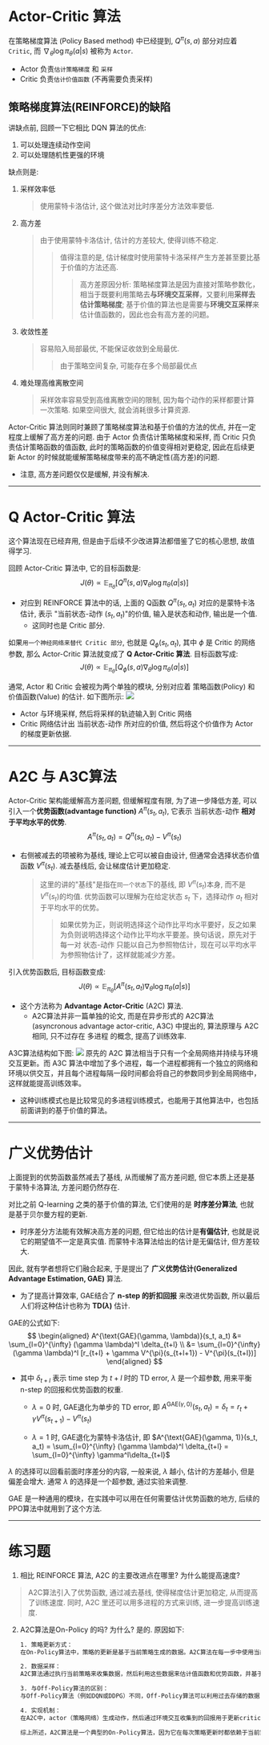 # Actor-Critic 算法

在策略梯度算法 (Policy Based method) 中已经提到, $Q^{\pi}(s,a)$ 部分对应着 `Critic`, 而 $\nabla_{\theta} \log \pi_{\theta}(a|s)$ 被称为 `Actor`.
- Actor 负责`估计策略梯度` 和 `采样`
- Critic 负责`估计价值函数` (不再需要负责采样)

## 策略梯度算法(REINFORCE)的缺陷
讲缺点前, 回顾一下它相比 DQN 算法的优点:
1. 可以处理连续动作空间
2. 可以处理随机性更强的环境


缺点则是:
1. 采样效率低
    > 使用蒙特卡洛估计, 这个做法对比时序差分方法效率要低.
2. 高方差
   > 由于使用蒙特卡洛估计, 估计的方差较大, 使得训练不稳定. 
   >> 值得注意的是, 估计梯度时使用蒙特卡洛采样产生方差甚至要比基于价值的方法还高.
   >>> 高方差原因分析: 策略梯度算法是因为直接对策略参数化，相当于既要利用策略去**与环境交互采样**，又要利用**采样去估计策略梯度**; 
   基于价值的算法也是需要与**环境交互采样**来估计值函数的，因此也会有高方差的问题。

3. 收敛性差
   > 容易陷入局部最优, 不能保证收敛到全局最优.
   >> 由于策略空间复杂, 可能存在多个局部最优点

4. 难处理高维离散空间
    > 采样效率容易受到高维离散空间的限制, 因为每个动作的采样都要计算一次策略. 如果空间很大, 就会消耗很多计算资源.

Actor-Critic 算法则同时兼顾了策略梯度算法和基于价值的方法的优点, 并在一定程度上缓解了高方差的问题. 由于 Actor 负责估计策略梯度和采样, 而 Critic 只负责估计策略函数的值函数, 此时的策略函数的价值变得相对更稳定, 因此在后续更新 Actor 的时候就能缓解策略梯度带来的高不确定性(高方差)的问题.
- 注意, 高方差问题仅仅是缓解, 并没有解决.


---

# Q Actor-Critic 算法
这个算法现在已经弃用, 但是由于后续不少改进算法都借鉴了它的核心思想, 故值得学习.

回顾 Actor-Critic 算法中, 它的目标函数是:
$$
J(\theta) \propto \mathbb{E}_{\pi_{\theta}}[Q^{\pi}(s, a) \nabla_{\theta} \log \pi_{\theta}(a|s)]
$$
- 对应到 REINFORCE 算法中的话, 上面的 Q函数 $Q^{\pi}(s_t, a_t)$ 对应的是蒙特卡洛估计, 表示 "当前状态-动作 $(s_t, a_t)$"的价值, 输入是状态和动作, 输出是一个值.
  - 这同时也是 Critic 部分.

如果`用一个神经网络来替代 Critic 部分`, 也就是 $Q_{\phi}(s_t, a_t)$, 其中 $\phi$ 是 Critic 的网络参数, 那么 Actor-Critic 算法就变成了 **Q Actor-Critic 算法**. 目标函数写成:
$$
J(\theta) \propto \mathbb{E}_{\pi_{\theta}}[Q_{\phi}(s, a) \nabla_{\theta} \log \pi_{\theta}(a|s)]
$$

通常, Actor 和 Critic 会被视为两个单独的模块, 分别对应着 策略函数(Policy) 和 价值函数(Value) 的估计. 如下图所示:
![](Actor_Critic_images/Actor-Critic架构.png)
- Actor 与环境采样, 然后将采样的轨迹输入到 Critic 网络
- Critic 网络估计出 当前状态-动作 所对应的价值, 然后将这个价值作为 Actor 的梯度更新依据.

---

# A2C 与 A3C算法
Actor-Critic 架构能缓解高方差问题, 但缓解程度有限, 为了进一步降低方差, 可以引入一个**优势函数(advantage function)** $A^{\pi}(s_t, a_t)$, 它表示 当前状态-动作 **相对于平均水平的优势**.
$$
A^{\pi}(s_t, a_t) = Q^{\pi}(s_t, a_t) - V^{\pi}(s_t)
$$
- 右侧被减去的项被称为基线, 理论上它可以被自由设计, 但通常会选择状态价值函数 $V^{\pi}(s_t)$. 减去基线后, 会让梯度估计更加稳定.
  > 这里的讲的"基线"是指在`同一个状态`下的基线, 即 $V^{\pi}(s_t)$本身, 而不是$V^{\pi}(s_t)$的均值.
  > 优势函数可以理解为在给定状态 $s_t$ 下，选择动作 $a_t$ 相对于平均水平的优势。
  >> 如果优势为正，则说明选择这个动作比平均水平要好，反之如果为负则说明选择这个动作比平均水平要差。换句话说，原先对于每一对 状态-动作 只能以自己为参照物估计，现在可以平均水平为参照物估计了，这样就能减少方差。

引入优势函数后, 目标函数变成:
$$
J(\theta) \propto \mathbb{E}_{\pi_{\theta}}[A^{\pi}(s_t, a_t) \nabla_{\theta} \log \pi_{\theta}(a|s)]
$$
- 这个方法称为 **Advantage Actor-Critic** (A2C) 算法.
  - A2C算法并非一篇单独的论文, 而是在异步形式的 A2C算法 (asyncronous advantage actor-critic, A3C) 中提出的, 算法原理与 A2C 相同, 只不过存在 多进程 的概念, 提高了训练效率.

A3C算法结构如下图:
![](Actor_Critic_images/A3C算法架构.png)
原先的 A2C 算法相当于只有一个全局网络并持续与环境交互更新。而 A3C 算法中增加了多个进程，每一个进程都拥有一个独立的网络和环境以供交互，并且每个进程每隔一段时间都会将自己的参数同步到全局网络中，这样就能提高训练效率。
- 这种训练模式也是比较常见的多进程训练模式，也能用于其他算法中，也包括前面讲到的基于价值的算法。

---

# 广义优势估计
上面提到的优势函数虽然减去了基线, 从而缓解了高方差问题, 但它本质上还是基于蒙特卡洛算法, 方差问题仍然存在. 

对比之前 Q-learning 之类的基于价值的算法, 它们使用的是 **时序差分算法**, 也就是基于贝尔曼方程的更新. 
- 时序差分方法能有效解决高方差的问题, 但它给出的估计是**有偏估计**, 也就是说它的期望值不一定是真实值. 而蒙特卡洛算法给出的估计是无偏估计, 但方差较大. 

因此, 就有学者想将它们融合起来, 于是提出了 **广义优势估计(Generalized Advantage Estimation, GAE)** 算法.
- 为了提高计算效率, GAE结合了 **n-step 的折扣回报** 来改进优势函数, 所以最后人们将这种估计也称为 **TD($\lambda$)** 估计.

GAE的公式如下:
$$
\begin{aligned}
A^{\text{GAE}(\gamma, \lambda)}(s_t, a_t) &= \sum_{l=0}^{\infty} (\gamma \lambda)^l \delta_{t+l} \\
 &= \sum_{l=0}^{\infty} (\gamma \lambda)^l [r_{t+l} + \gamma V^{\pi}(s_{t+l+1}) - V^{\pi}(s_{t+l})]
\end{aligned}
$$
- 其中 $\delta_{t+l}$ 表示 time step 为 $t+l$ 时的 TD error, $\lambda$ 是一个超参数, 用来平衡 n-step 的回报和优势函数的权重.
  - $\lambda = 0$ 时, GAE退化为单步的 TD error, 即 $A^{\text{GAE}(\gamma, 0)}(s_t, a_t) = \delta_t = r_t + \gamma V^{\pi}(s_{t+1}) - V^{\pi}(s_t)$

  - $\lambda = 1$ 时, GAE退化为蒙特卡洛估计, 即 $A^{\text{GAE}(\gamma, 1)}(s_t, a_t) = \sum_{l=0}^{\infty} (\gamma \lambda)^l \delta_{t+l} = \sum_{l=0}^{\infty} \gamma^l\delta_{t+l}$


$\lambda$ 的选择可以回看前面时序差分的内容, 一般来说, $\lambda$ 越小, 估计的方差越小, 但是偏差会增大. 通常 $\lambda$ 的选择是一个超参数, 通过实验来调整.

GAE 是一种通用的模块，在实践中可以用在任何需要估计优势函数的地方, 后续的PPO算法中就用到了这个方法.


---

# 练习题
1. 相比 REINFORCE 算法, A2C 的主要改进点在哪里? 为什么能提高速度?
> A2C算法引入了优势函数, 通过减去基线, 使得梯度估计更加稳定, 从而提高了训练速度. 同时, A2C 里还可以用多进程的方式来训练, 进一步提高训练速度.

2. A2C算法是On-Policy 的吗? 为什么?
是的. 原因如下:
    ```txt
    1. 策略更新方式：
    在On-Policy算法中，策略的更新是基于当前策略生成的数据。A2C算法在每一步中使用当前策略进行采样，并根据这些采样结果来更新策略。这意味着每次策略更新时所使用的数据都是从当前策略中获得的，这就是On-Policy方法的特点。

    2. 数据采样：
    A2C算法通过执行当前策略来收集数据，然后利用这些数据来估计值函数和优势函数，并基于这些估计结果来更新策略。在这个过程中，采样的数据与策略的更新是紧密相关的，并且策略的改进完全依赖于当前策略的表现。

    3. 与Off-Policy算法的区别：
    与Off-Policy算法（例如DQN或DDPG）不同，Off-Policy算法可以利用过去存储的数据（经验回放缓冲区）来进行策略更新。它们可以从一个策略生成数据，并用这些数据来更新另一个策略。而On-Policy算法，如A2C，始终依赖于当前策略生成的数据，这意味着每次更新策略时，数据必须是最新的。

    4. 实现机制：
    在A2C中，actor（策略网络）生成动作，然后通过环境交互收集到的回报用于更新critic（价值网络）和actor自身。这个更新过程是直接依赖于当前策略生成的数据的。

    综上所述，A2C算法是一个典型的On-Policy算法，因为它在每次策略更新时都依赖于当前策略生成的最新数据。
    ```
